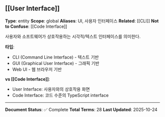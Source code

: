 ## [[User Interface]]

**Type**: entity
**Scope**: global
**Aliases**: UI, 사용자 인터페이스
**Related**: [[CLI]]
**Not to Confuse**: [[Code Interface]]

사용자와 소프트웨어가 상호작용하는 시각적/텍스트 인터페이스를 의미한다.

**타입**:
- CLI (Command Line Interface) - 텍스트 기반
- GUI (Graphical User Interface) - 그래픽 기반
- Web UI - 웹 브라우저 기반

**vs [[Code Interface]]**:
- User Interface: 사용자와의 상호작용 화면
- Code Interface: 코드 수준의 TypeScript interface

---

**Document Status**: ✅ Complete
**Total Terms**: 28
**Last Updated**: 2025-10-24
